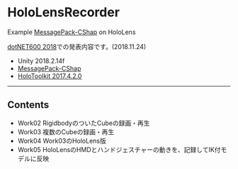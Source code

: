 # HoloLensRecorder
Example [MessagePack-CShap](https://github.com/neuecc/MessagePack-CSharp) on HoloLens

[dotNET600 2018](https://centerclr.connpass.com/event/101479/)での発表内容です。(2018.11.24)

* Unity 2018.2.14f
* [MessagePack-CShap](https://github.com/neuecc/MessagePack-CSharp)
* [HoloToolkit 2017.4.2.0](https://github.com/Microsoft/MixedRealityToolkit-Unity/releases/tag/2017.4.2.0)
---


 ## Contents
 
 - Work02 RigidbodyのついたCubeの録画・再生
 - Work03 複数のCubeの録画・再生
 - Work04 Work03のHoloLens版
 - Work05 HoloLensのHMDとハンドジェスチャーの動きを、記録してIK付モデルに反映
 
 
 
 
